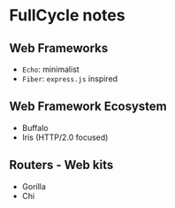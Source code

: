 # FullCycle notes


## Web Frameworks 

- `Echo`:   minimalist
- `Fiber`:  `express.js` inspired 

## Web Framework Ecosystem

- Buffalo
- Iris (HTTP/2.0 focused)

## Routers - Web kits

- Gorilla 
- Chi
